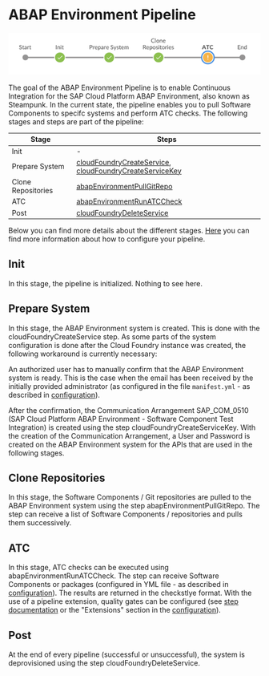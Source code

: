 # ABAP Environment Pipeline

![ABAP Environment Pipeline](../../images/abapPipelineOverview.png)

The goal of the ABAP Environment Pipeline is to enable Continuous Integration for the SAP Cloud Platform ABAP Environment, also known as Steampunk.
In the current state, the pipeline enables you to pull Software Components to specifc systems and perform ATC checks. The following stages and steps are part of the pipeline:

| Stage                    | Steps |
|--------------------------|-------|
| Init                     | -     |
| Prepare System           | [cloudFoundryCreateService](https://sap.github.io/jenkins-library/steps/cloudFoundryCreateService/), [cloudFoundryCreateServiceKey](https://sap.github.io/jenkins-library/steps/cloudFoundryCreateServiceKey/)|
| Clone Repositories       | [abapEnvironmentPullGitRepo](https://sap.github.io/jenkins-library/steps/abapEnvironmentPullGitRepo/)|
| ATC                      | [abapEnvironmentRunATCCheck](https://sap.github.io/jenkins-library/steps/abapEnvironmentRunATCCheck/)|
| Post                     | [cloudFoundryDeleteService](https://sap.github.io/jenkins-library/steps/cloudFoundryDeleteService/)|

Below you can find more details about the different stages. [Here](configuration.md) you can find more information about how to configure your pipeline.

## Init

In this stage, the pipeline is initialized. Nothing to see here.

## Prepare System

In this stage, the ABAP Environment system is created. This is done with the cloudFoundryCreateService step. As some parts of the system configuration is done after the Cloud Foundry instance was created, the following workaround is currently necessary:

An authorized user has to manually confirm that the ABAP Environment system is ready. This is the case when the email has been received by the initially provided administrator (as configured in the file `manifest.yml` - as described in [configuration](configuration.md)).

After the confirmation, the Communication Arrangement SAP_COM_0510 (SAP Cloud Platform ABAP Environment - Software Component Test Integration) is created using the step cloudFoundryCreateServiceKey. With the creation of the Communication Arrangement, a User and Password is created on the ABAP Environment system for the APIs that are used in the following stages.

## Clone Repositories

In this stage, the Software Components / Git repositories are pulled to the ABAP Environment system using the step abapEnvironmentPullGitRepo.
The step can receive a list of Software Components / repositories and pulls them successively.

## ATC

In this stage, ATC checks can be executed using abapEnvironmentRunATCCheck. The step can receive Software Components or packages (configured in YML file - as described in [configuration](configuration.md)). The results are returned in the checkstlye format. With the use of a pipeline extension, quality gates can be configured (see [step documentation](https://sap.github.io/jenkins-library/steps/abapEnvironmentRunATCCheck/) or the "Extensions" section in the [configuration](configuration.md)).

## Post

At the end of every pipeline (successful or unsuccessful), the system is deprovisioned using the step cloudFoundryDeleteService.


